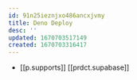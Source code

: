```yaml
---
id: 91n25ieznjxo486ancxjvmy
title: Deno Deploy
desc: ''
updated: 1670703517149
created: 1670703316417
---
```


- [[p.supports]] [[prdct.supabase]]